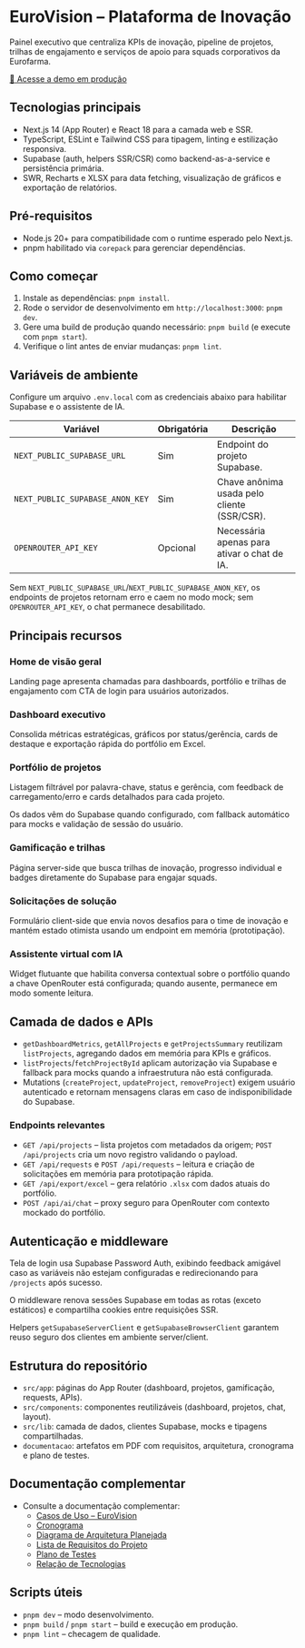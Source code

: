 # EuroVision – Plataforma de Inovação

Painel executivo que centraliza KPIs de inovação, pipeline de projetos, trilhas de engajamento e serviços de apoio para squads corporativos da Eurofarma.

[🔗 Acesse a demo em produção](https://eurovision-app-rust.vercel.app/)

## Tecnologias principais

- Next.js 14 (App Router) e React 18 para a camada web e SSR.
- TypeScript, ESLint e Tailwind CSS para tipagem, linting e estilização responsiva.
- Supabase (auth, helpers SSR/CSR) como backend-as-a-service e persistência primária.
- SWR, Recharts e XLSX para data fetching, visualização de gráficos e exportação de relatórios.

## Pré-requisitos

- Node.js 20+ para compatibilidade com o runtime esperado pelo Next.js.
- pnpm habilitado via `corepack` para gerenciar dependências.

## Como começar

1. Instale as dependências: `pnpm install`.
2. Rode o servidor de desenvolvimento em `http://localhost:3000`: `pnpm dev`.
3. Gere uma build de produção quando necessário: `pnpm build` (e execute com `pnpm start`).
4. Verifique o lint antes de enviar mudanças: `pnpm lint`.

## Variáveis de ambiente

Configure um arquivo `.env.local` com as credenciais abaixo para habilitar Supabase e o assistente de IA.

| Variável | Obrigatória | Descrição |
| --- | --- | --- |
| `NEXT_PUBLIC_SUPABASE_URL` | Sim | Endpoint do projeto Supabase. |
| `NEXT_PUBLIC_SUPABASE_ANON_KEY` | Sim | Chave anônima usada pelo cliente (SSR/CSR). |
| `OPENROUTER_API_KEY` | Opcional | Necessária apenas para ativar o chat de IA. |

Sem `NEXT_PUBLIC_SUPABASE_URL`/`NEXT_PUBLIC_SUPABASE_ANON_KEY`, os endpoints de projetos retornam erro e caem no modo mock; sem `OPENROUTER_API_KEY`, o chat permanece desabilitado.

## Principais recursos

### Home de visão geral
Landing page apresenta chamadas para dashboards, portfólio e trilhas de engajamento com CTA de login para usuários autorizados.

### Dashboard executivo
Consolida métricas estratégicas, gráficos por status/gerência, cards de destaque e exportação rápida do portfólio em Excel.

### Portfólio de projetos
Listagem filtrável por palavra-chave, status e gerência, com feedback de carregamento/erro e cards detalhados para cada projeto.

Os dados vêm do Supabase quando configurado, com fallback automático para mocks e validação de sessão do usuário.

### Gamificação e trilhas
Página server-side que busca trilhas de inovação, progresso individual e badges diretamente do Supabase para engajar squads.

### Solicitações de solução
Formulário client-side que envia novos desafios para o time de inovação e mantém estado otimista usando um endpoint em memória (prototipação).

### Assistente virtual com IA
Widget flutuante que habilita conversa contextual sobre o portfólio quando a chave OpenRouter está configurada; quando ausente, permanece em modo somente leitura.

## Camada de dados e APIs

- `getDashboardMetrics`, `getAllProjects` e `getProjectsSummary` reutilizam `listProjects`, agregando dados em memória para KPIs e gráficos.
- `listProjects`/`fetchProjectById` aplicam autorização via Supabase e fallback para mocks quando a infraestrutura não está configurada.
- Mutations (`createProject`, `updateProject`, `removeProject`) exigem usuário autenticado e retornam mensagens claras em caso de indisponibilidade do Supabase.

### Endpoints relevantes

- `GET /api/projects` – lista projetos com metadados da origem; `POST /api/projects` cria um novo registro validando o payload.
- `GET /api/requests` e `POST /api/requests` – leitura e criação de solicitações em memória para prototipação rápida.
- `GET /api/export/excel` – gera relatório `.xlsx` com dados atuais do portfólio.
- `POST /api/ai/chat` – proxy seguro para OpenRouter com contexto mockado do portfólio.

## Autenticação e middleware

Tela de login usa Supabase Password Auth, exibindo feedback amigável caso as variáveis não estejam configuradas e redirecionando para `/projects` após sucesso.

O middleware renova sessões Supabase em todas as rotas (exceto estáticos) e compartilha cookies entre requisições SSR.

Helpers `getSupabaseServerClient` e `getSupabaseBrowserClient` garantem reuso seguro dos clientes em ambiente server/client.

## Estrutura do repositório

- `src/app`: páginas do App Router (dashboard, projetos, gamificação, requests, APIs).
- `src/components`: componentes reutilizáveis (dashboard, projetos, chat, layout).
- `src/lib`: camada de dados, clientes Supabase, mocks e tipagens compartilhadas.
- `documentacao`: artefatos em PDF com requisitos, arquitetura, cronograma e plano de testes.

## Documentação complementar

- Consulte a documentação complementar:
  - [Casos de Uso – EuroVision](documentacao/Casos%20de%20uso%20-%20EuroVision.pdf)
  - [Cronograma](documentacao/Cronograma.pdf)
  - [Diagrama de Arquitetura Planejada](documentacao/Diagrama%20de%20Arquitetura%20Planejada.pdf)
  - [Lista de Requisitos do Projeto](documentacao/Lista%20de%20Requisitos%20do%20Projeto.pdf)
  - [Plano de Testes](documentacao/Plano%20de%20Testes.pdf)
  - [Relação de Tecnologias](documentacao/Rela%C3%A7%C3%A3o%20de%20tecnologias.pdf)

## Scripts úteis

- `pnpm dev` – modo desenvolvimento.
- `pnpm build` / `pnpm start` – build e execução em produção.
- `pnpm lint` – checagem de qualidade.
